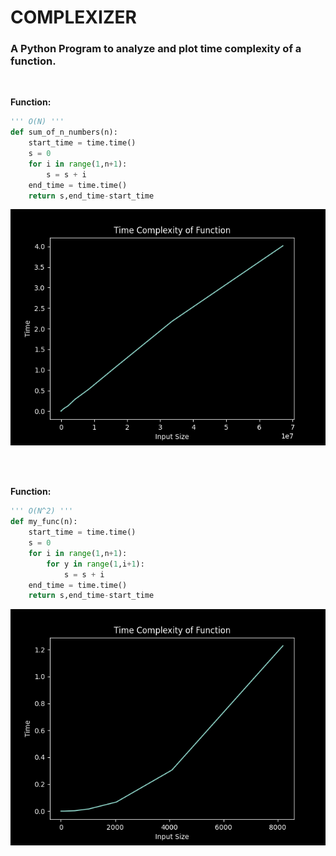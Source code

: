 # COMPLEXIZER

### A Python Program to analyze and plot time complexity of a function.

<br>

**Function:**

```Python
''' O(N) '''
def sum_of_n_numbers(n):
    start_time = time.time()
    s = 0
    for i in range(1,n+1):
        s = s + i
    end_time = time.time()
    return s,end_time-start_time
```

![Figure1](img/Figure_2.png)

<br>
<br>

**Function:**
```Python
''' O(N^2) '''
def my_func(n):
    start_time = time.time()
    s = 0
    for i in range(1,n+1):
        for y in range(1,i+1): 
            s = s + i
    end_time = time.time()
    return s,end_time-start_time
```

![Figure2](img/Figure_1.png)